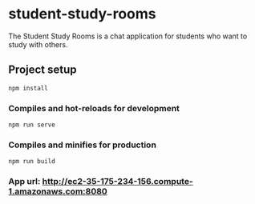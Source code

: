 # student-study-rooms

The Student Study Rooms is a chat application for students who want to study with others.

## Project setup
```
npm install
```

### Compiles and hot-reloads for development
```
npm run serve
```

### Compiles and minifies for production
```
npm run build
```

### App url: http://ec2-35-175-234-156.compute-1.amazonaws.com:8080
